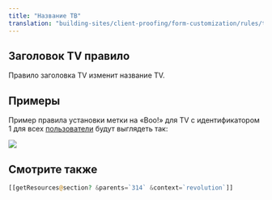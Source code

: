 ```yaml
---
title: "Название ТВ"
translation: "building-sites/client-proofing/form-customization/rules/tv-title"
---
```


## Заголовок TV правило

Правило заголовка TV изменит название TV.

## Примеры

Пример правила установки метки на «Boo!» для TV с идентификатором 1 для всех [пользователи](display/revolution20/Users "пользователей") будут выглядеть так:

![](rule-tvLabel.png)

## Смотрите также

```php
[[getResources@section? &parents=`314` &context=`revolution`]]
```
